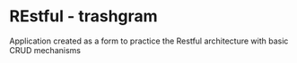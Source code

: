 # REstful - trashgram
 Application created as a form to practice the Restful architecture with basic CRUD mechanisms
